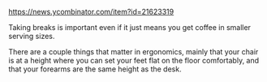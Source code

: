 https://news.ycombinator.com/item?id=21623319

Taking breaks is important even if it just means you get coffee in
smaller serving sizes.

There are a couple things that matter in ergonomics, mainly that your
chair is at a height where you can set your feet flat on the floor
comfortably, and that your forearms are the same height as the desk.
